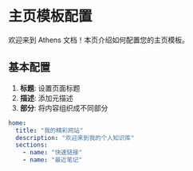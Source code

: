 # 主页模板配置

欢迎来到 Athens 文档！本页介绍如何配置您的主页模板。

## 基本配置

1. **标题**: 设置页面标题
2. **描述**: 添加元描述
3. **部分**: 将内容组织成不同部分

```yaml
home:
  title: "我的精彩网站"
  description: "欢迎来到我的个人知识库"
  sections:
    - name: "快速链接"
    - name: "最近笔记"
```